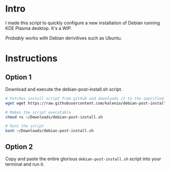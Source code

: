 # Intro
I made this script to quickly configure a new installation of Debian running KDE Plasma desktop. It's a WIP.

_Probably_ works with Debian derivitives such as Ubuntu.

# Instructions
## Option 1
Download and execute the debian-post-install.sh script. 
```bash
# Fetches install script from github and downloads it to the specified directory (i.e. /home/USER/Downloads)
wget wget https://raw.githubusercontent.com/kalenio/debian-post-install/main/debian-post-install.sh -P ~/Downloads | /bin/bash -P ~/Downloads | /bin/bash

# Makes the script executable
chmod +x ~/Downloads/debian-post-install.sh

# Runs the script
bash ~/Downloads/debian-post-install.sh
```
## Option 2
Copy and paste the entire glorious `debian-post-install.sh` script into your terminal and run it.  
